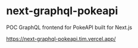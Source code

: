 # next-graphql-pokeapi
POC GraphQL frontend for PokeAPI built for Next.js

https://next-graphql-pokeapi.tim.vercel.app/
